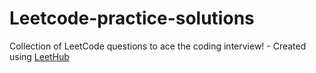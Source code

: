 # Leetcode-practice-solutions
Collection of LeetCode questions to ace the coding interview! - Created using [LeetHub](https://github.com/QasimWani/LeetHub)
